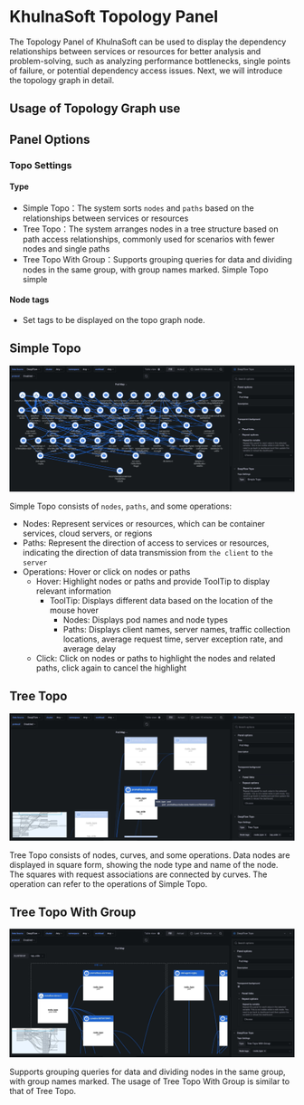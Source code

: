 # KhulnaSoft Topology Panel

The Topology Panel of KhulnaSoft can be used to display the dependency relationships between services or resources for better analysis and problem-solving, such as analyzing performance bottlenecks, single points of failure, or potential dependency access issues. Next, we will introduce the topology graph in detail.

## Usage of Topology Graph use


## Panel Options

### Topo Settings

#### Type

- Simple Topo：The system sorts `nodes` and `paths` based on the relationships between services or resources
- Tree Topo：The system arranges nodes in a tree structure based on path access relationships, commonly used for scenarios with fewer nodes and single paths
- Tree Topo With Group：Supports grouping queries for data and dividing nodes in the same group, with group names marked. Simple Topo simple

#### Node tags

- Set tags to be displayed on the topo graph node.

## Simple Topo

![simple-topo.jpg](https://raw.githubusercontent.com/khulnasoft/khulnasoft-gui-grafana/main/khulnasoft-topo-panel/src/img/screenshot-simple-topo.jpg)

Simple Topo consists of `nodes`, `paths`, and some operations:

- Nodes: Represent services or resources, which can be container services, cloud servers, or regions
- Paths: Represent the direction of access to services or resources, indicating the direction of data transmission from `the client` to `the server`
- Operations: Hover or click on nodes or paths
  - Hover: Highlight nodes or paths and provide ToolTip to display relevant information
    - ToolTip: Displays different data based on the location of the mouse hover
      - Nodes: Displays pod names and node types
      - Paths: Displays client names, server names, traffic collection locations, average request time, server exception rate, and average delay
  - Click: Click on nodes or paths to highlight the nodes and related paths, click again to cancel the highlight

## Tree Topo

![tree_topo.jpg](https://raw.githubusercontent.com/khulnasoft/khulnasoft-gui-grafana/main/khulnasoft-topo-panel/src/img/screenshot-tree-topo.jpg)

Tree Topo consists of nodes, curves, and some operations. Data nodes are displayed in square form, showing the node type and name of the node. The squares with request associations are connected by curves. The operation can refer to the operations of Simple Topo.

## Tree Topo With Group

![tree_topo_with_group.jpg](https://raw.githubusercontent.com/khulnasoft/khulnasoft-gui-grafana/main/khulnasoft-topo-panel/src/img/screenshot-tree-topo-with-group.jpg)

Supports grouping queries for data and dividing nodes in the same group, with group names marked. The usage of Tree Topo With Group is similar to that of Tree Topo.
